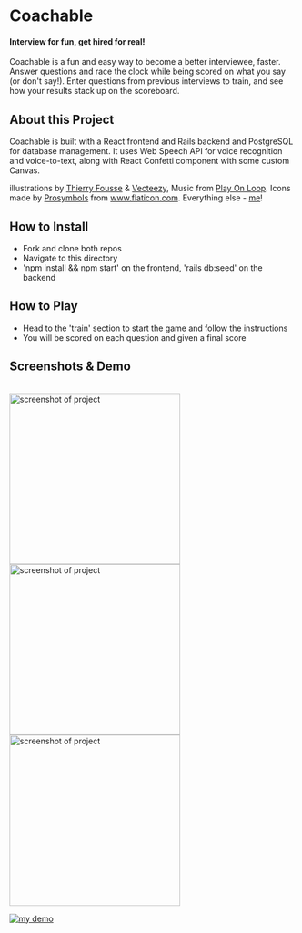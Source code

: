 <h1>Coachable</h1>
<h4>Interview for fun, get hired for real!</h4>

<p>Coachable is a fun and easy way to become a better interviewee, faster. Answer questions and race the clock while being scored on what you say (or don't say!). Enter questions from previous interviews to train, and see how your results stack up on the scoreboard.</p> 


<h2>About this Project</h2>

Coachable is built with a React frontend and Rails backend and PostgreSQL for database management. It uses Web Speech API for voice recognition and voice-to-text, along with React Confetti component with some custom Canvas. </p>
illustrations by <a href="https://dribbble.com/thierryfousse">Thierry Fousse</a> & <a href="http://www.Vecteezy.com">Vecteezy</a>, Music from <a href="http://PlayonLoop.com">Play On Loop</a>. Icons made by <a href="https://www.flaticon.com/authors/prosymbols" title="Prosymbols">Prosymbols</a> from <a href="https://www.flaticon.com/" title="Flaticon"> www.flaticon.com</a>. Everything else - [me](mailto:rosie.wilt@gmail.com)! 
      

<h2>How to Install</h2>
<ul>
  <li>Fork and clone both repos</li>
  <li>Navigate to this directory</li>
  <li>'npm install && npm start' on the frontend, 'rails db:seed' on the backend</li>
</ul>


<h2>How to Play</h2>
<ul>
  <li>Head to the 'train' section to start the game and follow the instructions</li>
  <li>You will be scored on each question and given a final score</li>
</ul>


<h2>Screenshots & Demo</h2>

<br>
<img src="./photos/demo1.png" alt="screenshot of project" height=300px>

<img src="./photos/demo2.png" alt="screenshot of project" height=300px>

<img src="./photos/demo3.png" alt="screenshot of project" height=300px>

[![my demo]("./photos/video1.png")](https://https://www.youtube.com/watch?v=R-Js3u5uoEE)
